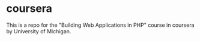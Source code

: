 # coursera
This is a repo for the "Building Web Applications in PHP" course in coursera by University of Michigan.